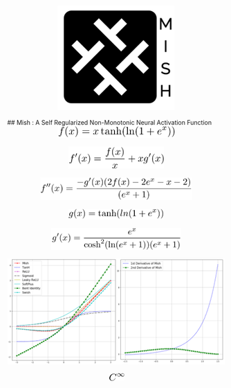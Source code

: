 <div style="text-align:center"><img src ="Observations/logo.PNG"  width="270"/></div>
<br>
## Mish : A Self Regularized Non-Monotonic Neural Activation Function
<div style="text-align:center"><img src ="Observations/imgtemp_ugysxo-1.png"  width="270"/></div>
<br>
<div style="text-align:center"><img src ="Observations/imgtemp_8ipqjq-1.png"  width="220"/></div>
<br>
<div style="text-align:center"><img src ="Observations/imgtemp_qph7sj-1.png"  width="350"/></div>
<br>
<div style="text-align:center"><img src ="Observations/imgtemp_lz642a-1.png"  width="220"/></div>
<br>
<div style="text-align:center"><img src ="Observations/imgtemp_3rbfba-1.png"  width="300"/></div>
<br>
<div style="text-align:center"><img src ="Observations/2b.png"  width="800"/></div>
<br>
<div style="text-align:center"><img src ="Observations/imgtemp_kyk9k1-1.png"  width="37"/></div>
<br>
